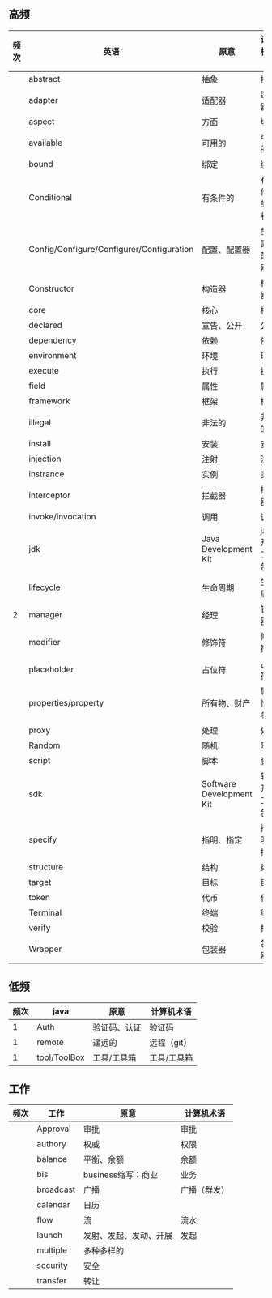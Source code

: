 ## 高频

| 频次 | 英语                                      | 原意                     | 计算机术语     |
| ---- | ----------------------------------------- | ------------------------ | -------------- |
|      | abstract                                  | 抽象                     | 抽象           |
|      | adapter                                   | 适配器                   | 适配器         |
|      | aspect                                    | 方面                     | 切面           |
|      | available                                 | 可用的                   | 可用的         |
|      | bound                                     | 绑定                     | 绑定           |
|      | Conditional                               | 有条件的                 | 有条件的/判断  |
|      | Config/Configure/Configurer/Configuration | 配置、配置器             | 配置、配置器   |
|      | Constructor                               | 构造器                   | 构造器         |
|      | core                                      | 核心                     | 核心           |
|      | declared                                  | 宣告、公开               | 公开           |
|      | dependency                                | 依赖                     | 依赖           |
|      | environment                               | 环境                     | 环境           |
|      | execute                                   | 执行                     | 执行           |
|      | field                                     | 属性                     | 属性           |
|      | framework                                 | 框架                     | 框架           |
|      | illegal                                   | 非法的                   | 非法的         |
|      | install                                   | 安装                     | 安装           |
|      | injection                                 | 注射                     | 注入           |
|      | instrance                                 | 实例                     | 实例           |
|      | interceptor                               | 拦截器                   | 拦截器         |
|      | invoke/invocation                         | 调用                     | 调用           |
|      | jdk                                       | Java Development Kit     | java开发工具包 |
|      | lifecycle                                 | 生命周期                 | 生命周期       |
| 2    | manager                                   | 经理                     | 管理器         |
|      | modifier                                  | 修饰符                   | 修饰符         |
|      | placeholder                               | 占位符                   | 占位符         |
|      | properties/property                       | 所有物、财产             | 属性、参数     |
|      | proxy                                     | 处理                     | 处理           |
|      | Random                                    | 随机                     | 随机           |
|      | script                                    | 脚本                     | 脚本           |
|      | sdk                                       | Software Development Kit | 软件开发工具包 |
|      | specify                                   | 指明、指定               | 指明、指定     |
|      | structure                                 | 结构                     | 结构           |
|      | target                                    | 目标                     | 目标           |
|      | token                                     | 代币                     | 代币           |
|      | Terminal                                  | 终端                     | 终端           |
|      | verify                                    | 校验                     | 校验           |
|      | Wrapper                                   | 包装器                   | 包装器         |
## 低频

| 频次 | java         | 原意         | 计算机术语  |
| ---- | ------------ | ------------ | ----------- |
| 1    | Auth         | 验证码、认证 | 验证码      |
| 1    | remote       | 遥远的       | 远程（git） |
| 1    | tool/ToolBox | 工具/工具箱  | 工具/工具箱 |

## 工作

| 频次 | 工作      | 原意                   | 计算机术语   |
| ---- | --------- | ---------------------- | ------------ |
|      | Approval  | 审批                   | 审批         |
|      | authory   | 权威                   | 权限         |
|      | balance   | 平衡、余额             | 余额         |
|      | bis       | business缩写：商业     | 业务         |
|      | broadcast | 广播                   | 广播（群发） |
|      | calendar  | 日历                   |              |
|      | flow      | 流                     | 流水         |
|      | launch    | 发射、发起、发动、开展 | 发起         |
|      | multiple  | 多种多样的             |              |
|      | security  | 安全                   |              |
|      | transfer  | 转让                   |              |















